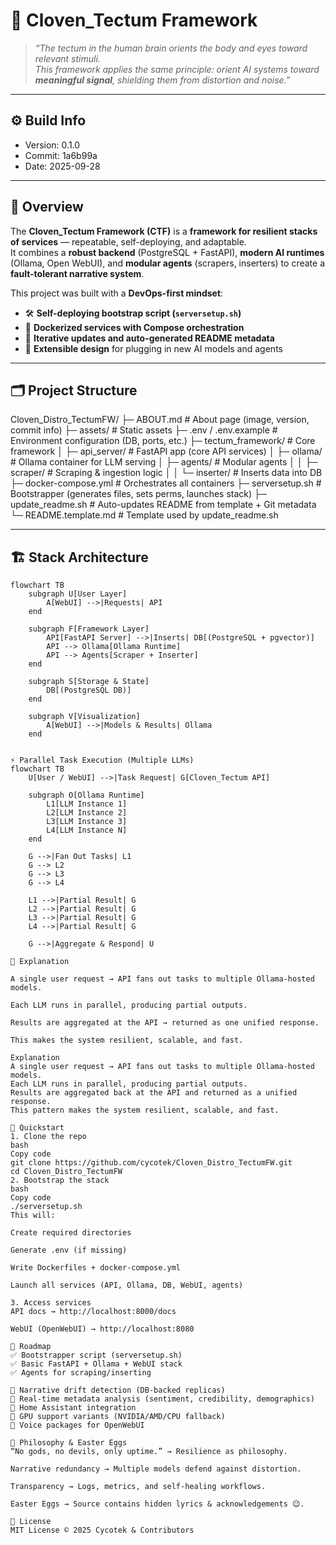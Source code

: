 # 🧠 Cloven_Tectum Framework

> *“The tectum in the human brain orients the body and eyes toward relevant stimuli.  
This framework applies the same principle: orient AI systems toward **meaningful signal**, shielding them from distortion and noise.”*

---

## ⚙️ Build Info
- Version: 0.1.0
- Commit:  1a6b99a
- Date:    2025-09-28

---

## 📖 Overview

The **Cloven_Tectum Framework (CTF)** is a **framework for resilient stacks of services** — repeatable, self-deploying, and adaptable.  
It combines a **robust backend** (PostgreSQL + FastAPI), **modern AI runtimes** (Ollama, Open WebUI), and **modular agents** (scrapers, inserters) to create a **fault-tolerant narrative system**.  

This project was built with a **DevOps-first mindset**:
- 🛠️ **Self-deploying bootstrap script (`serversetup.sh`)**
- 🐳 **Dockerized services with Compose orchestration**
- 🔄 **Iterative updates and auto-generated README metadata**
- 🧩 **Extensible design** for plugging in new AI models and agents

---

## 🗂️ Project Structure


Cloven_Distro_TectumFW/
├─ ABOUT.md                 # About page (image, version, commit info)
├─ assets/                  # Static assets
├─ .env / .env.example      # Environment configuration (DB, ports, etc.)
├─ tectum_framework/        # Core framework
│  ├─ api_server/           # FastAPI app (core API services)
│  ├─ ollama/               # Ollama container for LLM serving
│  ├─ agents/               # Modular agents
│  │  ├─ scraper/           # Scraping & ingestion logic
│  │  └─ inserter/          # Inserts data into DB
├─ docker-compose.yml       # Orchestrates all containers
├─ serversetup.sh           # Bootstrapper (generates files, sets perms, launches stack)
├─ update_readme.sh         # Auto-updates README from template + Git metadata
└─ README.template.md       # Template used by update_readme.sh


---

## 🏗️ Stack Architecture

```mermaid
flowchart TB
    subgraph U[User Layer]
        A[WebUI] -->|Requests| API
    end

    subgraph F[Framework Layer]
        API[FastAPI Server] -->|Inserts| DB[(PostgreSQL + pgvector)]
        API --> Ollama[Ollama Runtime]
        API --> Agents[Scraper + Inserter]
    end

    subgraph S[Storage & State]
        DB[(PostgreSQL DB)]
    end

    subgraph V[Visualization]
        A[WebUI] -->|Models & Results| Ollama
    end


⚡ Parallel Task Execution (Multiple LLMs)
flowchart TB
    U[User / WebUI] -->|Task Request| G[Cloven_Tectum API]

    subgraph O[Ollama Runtime]
        L1[LLM Instance 1]
        L2[LLM Instance 2]
        L3[LLM Instance 3]
        L4[LLM Instance N]
    end

    G -->|Fan Out Tasks| L1
    G --> L2
    G --> L3
    G --> L4

    L1 -->|Partial Result| G
    L2 -->|Partial Result| G
    L3 -->|Partial Result| G
    L4 -->|Partial Result| G

    G -->|Aggregate & Respond| U

📘 Explanation

A single user request → API fans out tasks to multiple Ollama-hosted models.

Each LLM runs in parallel, producing partial outputs.

Results are aggregated at the API → returned as one unified response.

This makes the system resilient, scalable, and fast.

Explanation
A single user request → API fans out tasks to multiple Ollama-hosted models.
Each LLM runs in parallel, producing partial outputs.
Results are aggregated back at the API and returned as a unified response.
This pattern makes the system resilient, scalable, and fast.

🚀 Quickstart
1. Clone the repo
bash
Copy code
git clone https://github.com/cycotek/Cloven_Distro_TectumFW.git
cd Cloven_Distro_TectumFW
2. Bootstrap the stack
bash
Copy code
./serversetup.sh
This will:

Create required directories

Generate .env (if missing)

Write Dockerfiles + docker-compose.yml

Launch all services (API, Ollama, DB, WebUI, agents)

3. Access services
API docs → http://localhost:8000/docs

WebUI (OpenWebUI) → http://localhost:8080

🔮 Roadmap
✅ Bootstrapper script (serversetup.sh)
✅ Basic FastAPI + Ollama + WebUI stack
✅ Agents for scraping/inserting

🔲 Narrative drift detection (DB-backed replicas)
🔲 Real-time metadata analysis (sentiment, credibility, demographics)
🔲 Home Assistant integration
🔲 GPU support variants (NVIDIA/AMD/CPU fallback)
🔲 Voice packages for OpenWebUI

🧩 Philosophy & Easter Eggs
“No gods, no devils, only uptime.” → Resilience as philosophy.

Narrative redundancy → Multiple models defend against distortion.

Transparency → Logs, metrics, and self-healing workflows.

Easter Eggs → Source contains hidden lyrics & acknowledgements 😉.

📝 License
MIT License © 2025 Cycotek & Contributors
